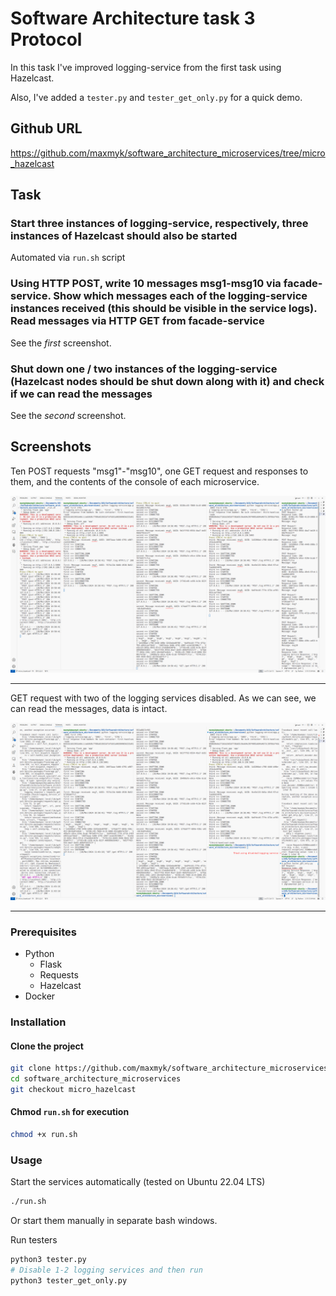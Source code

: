 # Software Architecture task 3 Protocol

In this task I've improved logging-service from the first task using Hazelcast.

Also, I've added a ```tester.py``` and ```tester_get_only.py``` for a quick demo.

## Github URL
https://github.com/maxmyk/software_architecture_microservices/tree/micro_hazelcast

## Task

### Start three instances of logging-service, respectively, three instances of Hazelcast should also be started

Automated via ```run.sh``` script

### Using HTTP POST, write 10 messages msg1-msg10 via facade-service. Show which messages each of the logging-service  instances received (this should be visible in the service logs). Read messages via HTTP GET from facade-service  

See the *first* screenshot.

### Shut down one / two instances of the logging-service (Hazelcast nodes should be shut down along with it) and check if we can read the messages

See the *second* screenshot.

## Screenshots
Ten POST requests "msg1"-"msg10", one GET request and responses to them, and the contents of the console of each microservice.

![screenshot](https://github.com/maxmyk/software_architecture_microservices/blob/micro_hazelcast/screenshot.png?raw=true)

---

GET request with two of the logging services disabled. As we can see, we can read the messages, data is intact.

![screenshot1](https://github.com/maxmyk/software_architecture_microservices/blob/micro_hazelcast/screenshot1.png?raw=true)

---

### Prerequisites

- Python
    - Flask
    - Requests
    - Hazelcast
- Docker

### Installation

#### Clone the project

```bash
git clone https://github.com/maxmyk/software_architecture_microservices
cd software_architecture_microservices
git checkout micro_hazelcast
```

#### Chmod ```run.sh``` for execution

```bash
chmod +x run.sh
```

### Usage
Start the services automatically (tested on Ubuntu 22.04 LTS)
```bash
./run.sh
```
Or start them manually in separate bash windows.

Run testers
```bash
python3 tester.py
# Disable 1-2 logging services and then run
python3 tester_get_only.py
```